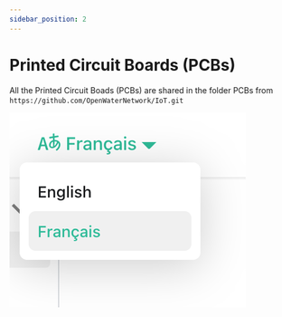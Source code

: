 ```yaml
---
sidebar_position: 2
---
```


# Printed Circuit Boards (PCBs)

All the Printed Circuit Boads (PCBs) are shared in the folder PCBs from `https://github.com/OpenWaterNetwork/IoT.git`

![Locale Dropdown](/img/tutorial/localeDropdown.png)
